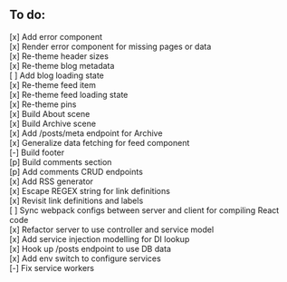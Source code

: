 ## To do:
[x] Add error component  
[x] Render error component for missing pages or data  
[x] Re-theme header sizes  
[x] Re-theme blog metadata  
[ ] Add blog loading state  
[x] Re-theme feed item  
[x] Re-theme feed loading state  
[x] Re-theme pins  
[x] Build About scene  
[x] Build Archive scene  
[x] Add /posts/meta endpoint for Archive  
[x] Generalize data fetching for feed component  
[-] Build footer  
[p] Build comments section  
[p] Add comments CRUD endpoints  
[x] Add RSS generator  
[x] Escape REGEX string for link definitions  
[x] Revisit link definitions and labels  
[ ] Sync webpack configs between server and client for compiling React code  
[x] Refactor server to use controller and service model  
[x] Add service injection modelling for DI lookup  
[x] Hook up /posts endpoint to use DB data  
[x] Add env switch to configure services  
[-] Fix service workers  

